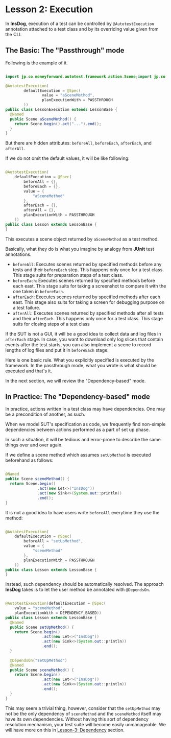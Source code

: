 # Lesson 2: Execution

In **InsDog**, execution of a test can be controlled by `@AutotestExecution` annotation attached to a test class and by
its overriding value given from the CLI.

## The Basic: The "Passthrough" mode

Following is the example of it.

```java

import jp.co.moneyforward.autotest.framework.action.Scene;import jp.co.moneyforward.autotest.framework.annotations.Named;

@AutotestExecution(
        defaultExecution = @Spec(
                value = "aSceneMethod",
                planExecutionWith = PASSTHROUGH
        ))
public class LessonExecution extends LessonBase {
  @Named
  public Scene aSceneMethod() {
    return Scene.begin().act("...").end();
  }
}
```

But there are hidden attributes: `beforeAll`, `beforeEach`, `afterEach`, and `afterAll`.

If we do not omit the default values, it will be like following:

```java

@AutotestExecution(
    defaultExecution = @Spec(
        beforeAll = {},
        beforeEach = {},
        value = {
            "aSceneMethod"
        },
        afterEach = {},
        afterAll = {},
        planExecutionWith = PASSTHROUGH
    ))
public class Lesson extends LessonBase {
}
```

This executes a scene object returned by `aSceneMethod` as a test method.

Basically, what they do is what you imagine by analogy from **JUnit** test annotations.

* `beforeAll`: Executes scenes returned by specified methods before any tests and their `beforeEach` step.
  This happens only once for a test class.
  This stage suits for preparation steps of a test class.
* `beforeEach`: Executes scenes returned by specified methods before each east.
  This stage suits for taking a screenshot to compare it with the one taken in `beforeEach`.
* `afterEach`: Executes scenes returned by specified methods after each east.
  This stage also suits for taking a screen for debugging purpose on a test failure.
* `afterAll`: Executes scenes returned by specified methods after all tests and their `afterEach`.
  This happens only once for a test class.
  This stage suits for closing steps of a test class

If the SUT is not a GUI, it will be a good idea to collect data and log files in `afterEach` stage.
In case, you want to download only log slices that contain events after the test starts, you can also implement a scene
to record lengths of log files and put it in `beforeEach` stage.

Here is one basic rule.
What you explicitly specified is executed by the framework.
In the passthrough mode, what you wrote is what should be executed and that's it.

In the next section, we will review the "Dependency-based" mode.

## In Practice: The "Dependency-based" mode

In practice, actions written in a test class may have dependencies.
One may be a precondition of another, as such.

When we model SUT's specification as code, we frequently find non-simple dependencies between actions performed as a
part of set up phase.

In such a situation, it will be tedious and error-prone to describe the same things over and over again.

If we define a scene method which assumes `setUpMethod` is executed beforehand as follows:

```java

@Named
public Scene sceneMethod() {
  return Scene.begin()
              .act(new Let<>("InsDog"))
              .act(new Sink<>(System.out::println))
              .end();
}
```

It is not a good idea to have users write `beforeAll` everytime they use the method:

```java

@AutotestExecution(
    defaultExecution = @Spec(
        beforeAll = "setUpMethod",
        value = {
            "sceneMethod"
        },
        planExecutionWith = PASSTHROUGH
    ))
public class Lesson extends LessonBase {
}
```

Instead, such dependency should be automatically resolved.
The approach **InsDog** takes is to let the user method be annotated with `@DependsOn`.

```java

@AutotestExecution(defaultExecution = @Spec(
    value = "sceneMethod",
    planExecutionWith = DEPENDENCY_BASED))
public class Lesson extends LessonBase {
  @Named
  public Scene setUpMethod() {
    return Scene.begin()
                .act(new Let<>("InsDog"))
                .act(new Sink<>(System.out::println))
                .end();
  }
  
  @DependsOn("setUpMethod")
  @Named
  public Scene sceneMethod() {
    return Scene.begin()
                .act(new Let<>("InsDog"))
                .act(new Sink<>(System.out::println))
                .end();
  }
}
```

This may seem a trivial thing, however, consider that the `setUpMethod` may not be the only dependency of `sceneMethod`
and the `sceneMethod` itself may have its own dependencies.
Without having this sort of dependency resolution mechanism, your test suite will become easily unmanageable.
We will have more on this in [Lesson-3: Dependency](Lesson-4_Dependency) section.